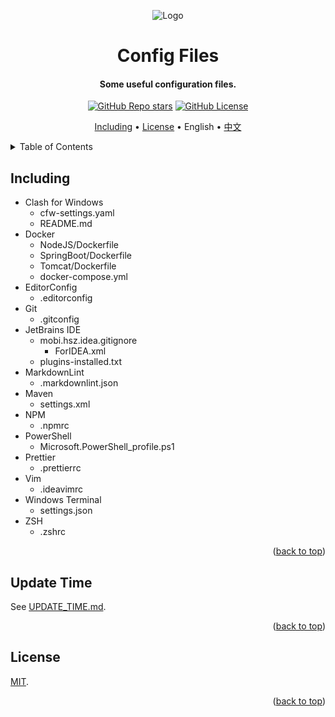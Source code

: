 <!-- Title -->
<a name="readme-top"></a>

<div align="center">
  <img src="docs/images/logo.png" alt="Logo" />

  <h1>Config Files</h1>

  <h4>Some useful configuration files.</h4>

  <p>
    <a href="../../stargazers"><img alt="GitHub Repo stars" src="https://img.shields.io/github/stars/lyana-nullptr/config-files?style=flat"></a>
    <a href="LICENSE"><img alt="GitHub License" src="https://img.shields.io/github/license/lyana-nullptr/config-files"></a>
  </p>

  <p>
    <a href="#including">Including</a> •
    <a href="#license">License</a> •
    English •
    <a href="README_CN.md">中文</a>
  </p>
</div>

<!-- Table of Contents -->
<details>
  <summary>Table of Contents</summary>
  <ol>
    <li><a href="#including">Including</a></li>
    <li><a href="#update-time">Update Time</a></li>
    <li><a href="#license">License</a></li>
  </ol>
</details>

<!-- Including -->

## Including

- Clash for Windows
  - cfw-settings.yaml
  - README.md
- Docker
  - NodeJS/Dockerfile
  - SpringBoot/Dockerfile
  - Tomcat/Dockerfile
  - docker-compose.yml
- EditorConfig
  - .editorconfig
- Git
  - .gitconfig
- JetBrains IDE
  - mobi.hsz.idea.gitignore
    - ForIDEA.xml
  - plugins-installed.txt
- MarkdownLint
  - .markdownlint.json
- Maven
  - settings.xml
- NPM
  - .npmrc
- PowerShell
  - Microsoft.PowerShell_profile.ps1
- Prettier
  - .prettierrc
- Vim
  - .ideavimrc
- Windows Terminal
  - settings.json
- ZSH
  - .zshrc

<p align="right">(<a href="#readme-top">back to top</a>)</p>

<!-- Update Time -->

## Update Time

See [UPDATE_TIME.md](UPDATE_TIME.md).

<p align="right">(<a href="#readme-top">back to top</a>)</p>

<!-- License -->

## License

[MIT](LICENSE).

<p align="right">(<a href="#readme-top">back to top</a>)</p>
